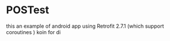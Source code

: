# POSTest
this an example of android app using Retrofit 2.7.1 (which support coroutines ) koin for di 
